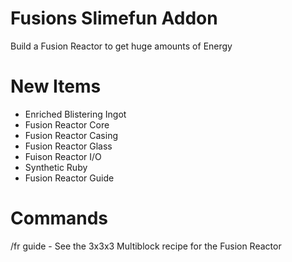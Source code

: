 # Fusions Slimefun Addon

Build a Fusion Reactor to get huge amounts of Energy


# New Items

- Enriched Blistering Ingot
- Fusion Reactor Core
- Fusion Reactor Casing
- Fusion Reactor Glass
- Fuison Reactor I/O
- Synthetic Ruby
- Fusion Reactor Guide


# Commands

/fr guide - See the 3x3x3 Multiblock recipe for the Fusion Reactor
